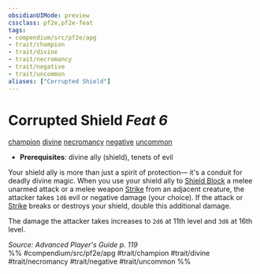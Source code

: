 ```yaml
---
obsidianUIMode: preview
cssclass: pf2e,pf2e-feat
tags:
- compendium/src/pf2e/apg
- trait/champion
- trait/divine
- trait/necromancy
- trait/negative
- trait/uncommon
aliases: ["Corrupted Shield"]
---
```

# Corrupted Shield  *Feat 6*  
[champion](rules/traits/champion.md)  [divine](rules/traits/divine.md)  [necromancy](rules/traits/necromancy.md)  [negative](rules/traits/negative.md)  [uncommon](rules/traits/uncommon.md)  

- **Prerequisites**: divine ally (shield), tenets of evil

Your shield ally is more than just a spirit of protection— it's a conduit for deadly divine magic. When you use your shield ally to [Shield Block](compendium/feats/shield-block.md) a melee unarmed attack or a melee weapon [Strike](rules/actions/strike.md) from an adjacent creature, the attacker takes `1d6` evil or negative damage (your choice). If the attack or [Strike](rules/actions/strike.md) breaks or destroys your shield, double this additional damage.

The damage the attacker takes increases to `2d6` at 11th level and `3d6` at 16th level.

*Source: Advanced Player's Guide p. 119*  
%% #compendium/src/pf2e/apg #trait/champion #trait/divine #trait/necromancy #trait/negative #trait/uncommon %%